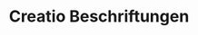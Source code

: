 ---
title: "Creatio Beschriftungen"
url: /goettingen/creatio-beschriftungen/
shop: Beschriftungen
---